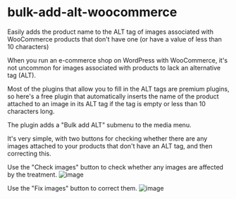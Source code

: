 # bulk-add-alt-woocommerce
Easily adds the product name to the ALT tag of images associated with WooCommerce products that don't have one (or have a value of less than 10 characters)

When you run an e-commerce shop on WordPress with WooCommerce, it's not uncommon for images associated with products to lack an alternative tag (ALT).

Most of the plugins that allow you to fill in the ALT tags are premium plugins, so here's a free plugin that automatically inserts the name of the product attached to an image in its ALT tag if the tag is empty or less than 10 characters long.

The plugin adds a "Bulk add ALT" submenu to the media menu.

It's very simple, with two buttons for checking whether there are any images attached to your products that don't have an ALT tag, and then correcting this.

Use the "Check images" button to check whether any images are affected by the treatment.
![image](https://github.com/effi10/bulk-add-alt-woocommerce/assets/97899389/ad9f2721-3665-4f57-9c69-592256c7edce)

Use the "Fix images" button to correct them.
![image](https://github.com/effi10/bulk-add-alt-woocommerce/assets/97899389/90858b93-0490-437f-9669-c6d1a547321e)
